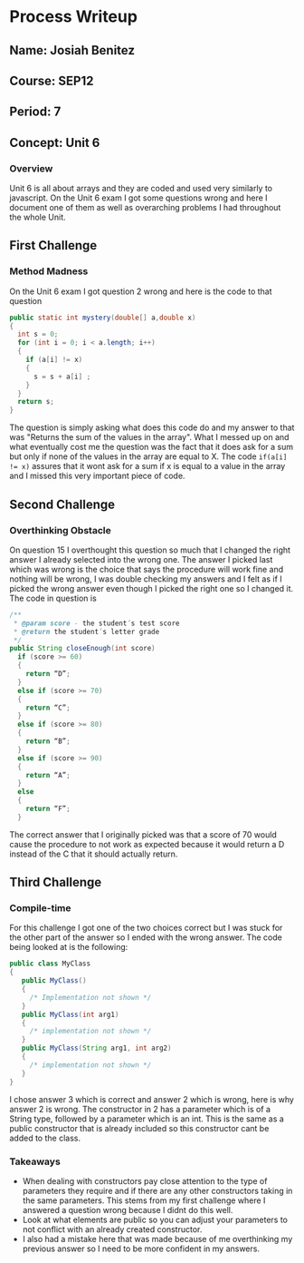 # Process Writeup

## Name: Josiah Benitez
## Course: SEP12
## Period: 7
## Concept: Unit 6

### Overview

Unit 6 is all about arrays and they are coded and used very similarly to javascript. On the Unit 6 exam I got some questions wrong and here I document one of them as well as overarching problems I had throughout the whole Unit.
## First Challenge
### Method Madness

On the Unit 6 exam I got question 2 wrong and here is the code to that question

```java
public static int mystery(double[] a,double x)
{
  int s = 0;
  for (int i = 0; i < a.length; i++)
  {
    if (a[i] != x)
    {
      s = s + a[i] ;
    }
  }
  return s;
}

```
The question is simply asking what does this code do and my answer to that was "Returns the sum of the values in the array". What I messed up on and what eventually cost me the question was the fact that it does ask for a sum but only if none of the values in the array are equal to X. The code `if(a[i] != x)` assures that it wont ask for a sum if x is equal to a value in the array and I missed this very important piece of code.


## Second Challenge
### Overthinking Obstacle

On question 15 I overthought this question so much that I changed the right answer I already selected into the wrong one. The answer I picked last which was wrong is the choice that says the procedure will work fine and nothing will be wrong, I was double checking my answers and I felt as if I picked the wrong answer even though I picked the right one so I changed it. The code in question is 
```java
/**
 * @param score - the student’s test score
 * @return the student’s letter grade
 */
public String closeEnough(int score)
  if (score >= 60) 
  {
    return “D”;
  } 
  else if (score >= 70) 
  {
    return “C”;
  } 
  else if (score >= 80) 
  {
    return “B”;
  } 
  else if (score >= 90) 
  {
    return “A”;
  } 
  else 
  {
    return “F”;
  }
```
The correct answer that I originally picked was that a score of 70 would cause the procedure to not work as expected because it would return a D instead of the C that it should actually return. 


## Third Challenge
### Compile-time 

For this challenge I got one of the two choices correct but I was stuck for the other part of the answer so I ended with the wrong answer. The code being looked at is the following:
```java
public class MyClass 
{
   public MyClass()
   {
     /* Implementation not shown */
   }
   public MyClass(int arg1) 
   {
     /* implementation not shown */
   }
   public MyClass(String arg1, int arg2) 
   {
     /* implementation not shown */
   }
}
```
I chose answer 3 which is correct and answer 2 which is wrong, here is why answer 2 is wrong. The constructor in 2 has a parameter which is of a String type, followed by a parameter which is an int. This is the same as a public constructor that is already included so this constructor cant be added to the class. 



### Takeaways

* When dealing with constructors pay close attention to the type of parameters they require and if there are any other constructors taking in the same parameters. This stems from my first challenge where I answered a question wrong because I didnt do this well.
* Look at what elements are public so you can adjust your parameters to not conflict with an already created constructor.
* I also had a mistake here that was made because of me overthinking my previous answer so I need to be more confident in my answers.
